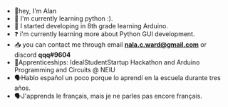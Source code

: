 - 👋hey, I'm Alan
-  🌱 I'm currently learning python :).
-  🤖 I started developing in 8th grade learning Arduino.
- ❓ i'm currently learning more about Python GUI development.
- 📥 you can contact me through email **nala.c.ward@gmail.com** or discord **qqq#9604**
- 🌠Apprenticeships: IdealStudentStartup Hackathon and Arduino Programming and Circuits @ NEIU
- 🗣Hablo español un poco porque lo aprendí en la escuela durante tres años.
- 🗣J'apprends le français, mais je ne parles pas encore français.

